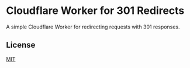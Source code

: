 # Cloudflare Worker for 301 Redirects

A simple Cloudflare Worker for redirecting requests with 301 responses.

## License

[MIT](./LICENSE)
